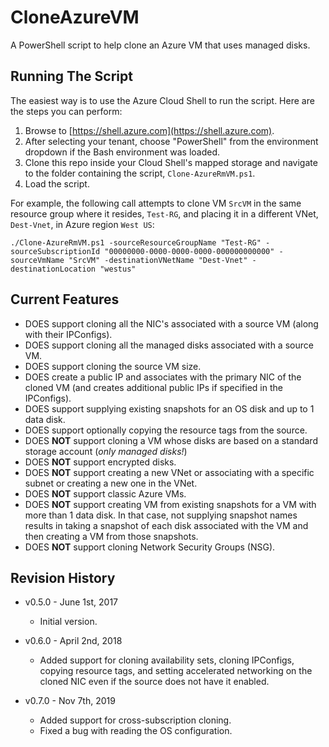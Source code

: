 # CloneAzureVM
A PowerShell script to help clone an Azure VM that uses managed disks.

## Running The Script
The easiest way is to use the Azure Cloud Shell to run the script. Here are the steps you can perform:
1. Browse to [https://shell.azure.com](https://shell.azure.com).
2. After selecting your tenant, choose "PowerShell" from the environment dropdown if the Bash environment was loaded.
3. Clone this repo inside your Cloud Shell's mapped storage and navigate to the folder containing the script, `Clone-AzureRmVM.ps1`.
4. Load the script.

For example, the following call attempts to clone VM `SrcVM` in the same resource group where it resides, `Test-RG`, and placing it in a different VNet, `Dest-Vnet`, in Azure region `West US`:
```
./Clone-AzureRmVM.ps1 -sourceResourceGroupName "Test-RG" -sourceSubscriptionId "00000000-0000-0000-0000-000000000000" -sourceVmName "SrcVM" -destinationVNetName "Dest-Vnet" -destinationLocation "westus"
```

## Current Features
* DOES support cloning all the NIC's associated with a source VM (along with their IPConfigs).
* DOES support cloning all the managed disks associated with a source VM.
* DOES support cloning the source VM size.
* DOES create a public IP and associates with the primary NIC of the cloned VM (and creates additional public IPs if specified in the IPConfigs).
* DOES support supplying existing snapshots for an OS disk and up to 1 data disk.
* DOES support optionally copying the resource tags from the source.
* DOES **NOT** support cloning a VM whose disks are based on a standard storage account (*only managed disks!*)
* DOES **NOT** support encrypted disks.
* DOES **NOT** support creating a new VNet or associating with a specific subnet or creating a new one in the VNet.
* DOES **NOT** support classic Azure VMs.
* DOES **NOT** support creating VM from existing snapshots for a VM with more than 1 data disk. In that case, not supplying snapshot names results in taking a snapshot of each disk associated with the VM and then creating a VM from those snapshots.
* DOES **NOT** support cloning Network Security Groups (NSG).

## Revision History
* v0.5.0 - June 1st, 2017

  * Initial version.
* v0.6.0 - April 2nd, 2018

  * Added support for cloning availability sets, cloning IPConfigs, copying resource tags, and setting accelerated networking on the cloned NIC even if the source does not have it enabled.
* v0.7.0 - Nov 7th, 2019

  * Added support for cross-subscription cloning.
  * Fixed a bug with reading the OS configuration.
